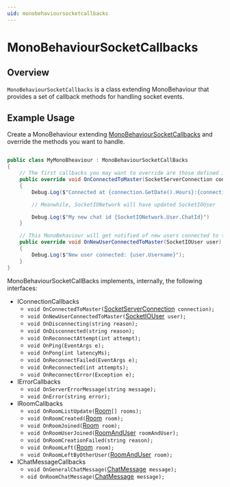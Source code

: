 ```yaml
---
uid: monobehavioursocketcallbacks
---
```

# MonoBehaviourSocketCallbacks

## Overview

`MonoBehaviourSocketCallbacks` is a class extending MonoBehaviour that provides a set of callback methods for handling socket events.

## Example Usage

Create a MonoBehaviour extending [MonoBehaviourSocketCallbacks](xref:Klem.SocketChat.ChatSystem.MonoBehaviourSocketCallBacks) and override the methods you want to handle.

```csharp

public class MyMonoBheaviour : MonoBehaviourSocketCallBacks
{
    // The first callbacks you may want to override are those defined in IConnectionCallbacks
    public override void OnConnectedToMaster(SocketServerConnection connection)
    {
        Debug.Log($"Connected at {connection.GetDate().Hours}:{connection.GetDate().Minutes}\nChatId : {connection.ChatId}");

        // Meanwhile, SocketIONetwork will have updated SocketIOUser

        Debug.Log($"My new chat id {SocketIONetwork.User.ChatId}")
    }

    // This MonoBehaviour will get notified of new users connected to the server
    public override void OnNewUserConnectedToMaster(SocketIOUser user)
    {
        Debug.Log($"New user connected: {user.Username}");
    }
}
```

MonoBehaviourSocketCallBacks implements, internally, the following interfaces:
- IConnectionCallbacks
  - `void OnConnectedToMaster(`[SocketServerConnection](xref:Klem.SocketChat.ChatSystem.DataClasses.SocketServerConnection)` connection);`
  - `void OnNewUserConnectedToMaster(`[SocketIOUser](xref:Klem.SocketChat.ChatSystem.DataClasses.SocketIOUser)` user);`
  - `void OnDisconnecting(string reason);`
  - `void OnDisconnected(string reason);`
  - `void OnReconnectAttempt(int attempt);`
  - `void OnPing(EventArgs e);`
  - `void OnPong(int latencyMs);`
  - `void OnReconnectFailed(EventArgs e);`
  - `void OnReconnected(int attempts);`
  - `void OnReconnectError(Exception e);`
- IErrorCallbacks
  - `void OnServerErrorMessage(string message);`
  - `void OnError(string error);`
- IRoomCallbacks
  - `void OnRoomListUpdate(`[Room](xref:Klem.SocketChat.ChatSystem.DataClasses.Room)`[] rooms);`
  - `void OnRoomCreated(`[Room](xref:Klem.SocketChat.ChatSystem.DataClasses.Room)` room);`
  - `void OnRoomJoined(`[Room](xref:Klem.SocketChat.ChatSystem.DataClasses.Room)` room);`
  - `void OnRoomUserJoined(`[RoomAndUser](xref:Klem.SocketChat.ChatSystem.DataClasses.RoomAndUser)` roomAndUser);`
  - `void OnRoomCreationFailed(string reason);`
  - `void OnRoomLeft(`[Room](xref:Klem.SocketChat.ChatSystem.DataClasses.Room)` room);`
  - `void OnRoomLeftByOtherUser(`[RoomAndUser](xref:Klem.SocketChat.ChatSystem.DataClasses.RoomAndUser)` room);`
- IChatMessageCallbacks
  - `void OnGeneralChatMessage(`[ChatMessage](xref:Klem.SocketChat.ChatSystem.DataClasses.ChatMessage)` message);`
  - `oid OnRoomChatMessage(`[ChatMessage](xref:Klem.SocketChat.ChatSystem.DataClasses.ChatMessage)` message);`

